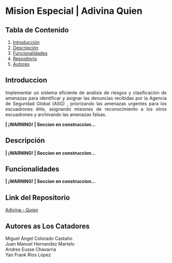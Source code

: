 # Mision Especial | Adivina Quien
## Tabla de Contenido
1. [Introducción](#introducción)
2. [Descripción](#descripción)
3. [Funcionalidades](#funcionalidades)
4. [Repositorio](#link-del-repositorio)
8. [Autores](#autores-as-los-catadores)

## Introduccion
<div style = "text-align: justify;">
Implementar un sistema eficiente de análisis de riesgos y clasificación de amenazas para identificar y asignar las denuncias recibidas por la Agencia de Seguridad Global (ASG) , priorizando las amenazas urgentes para los escuadrones élite, asignando misiones de reconocimiento a los otros escuadrones y archivando las amenazas falsas.

**| ¡WARNING! | Seccion en construccion...**

## Descripción

**| ¡WARNING! | Seccion en construccion...**

## Funcionalidades

**| ¡WARNING! | Seccion en construccion...**

## Link del Repositorio
[Adivina - Quien](https://github.com/migueCOLORADO/Adivina-Quien.git)

## Autores as Los Catadores
Miguel Ángel Colorado Castaño <br>
Juan Manuel Hernandez Martelo <br>
Andres Eusse Chavarria <br>
Yan Frank Ríos López
</div>
